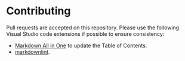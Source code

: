 # Contributing

Pull requests are accepted on this repository. Please use the following
Visual Studio code extensions if possible to ensure consistency:

* [Markdown All in One](https://marketplace.visualstudio.com/items?itemName=yzhang.markdown-all-in-one) to update the Table of Contents.
* [markdownlint](https://marketplace.visualstudio.com/items?itemName=DavidAnson.vscode-markdownlint).
